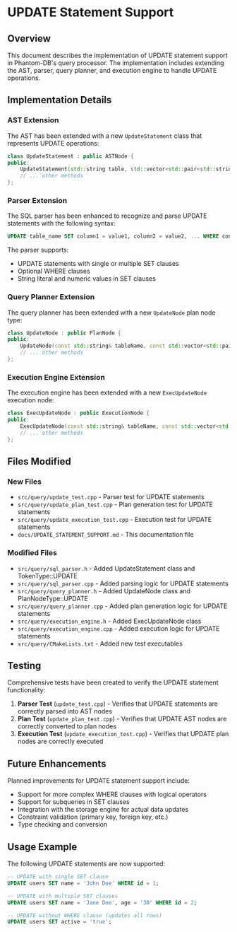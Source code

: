 # UPDATE Statement Support

## Overview

This document describes the implementation of UPDATE statement support in Phantom-DB's query processor. The implementation includes extending the AST, parser, query planner, and execution engine to handle UPDATE operations.

## Implementation Details

### AST Extension

The AST has been extended with a new `UpdateStatement` class that represents UPDATE operations:

```cpp
class UpdateStatement : public ASTNode {
public:
    UpdateStatement(std::string table, std::vector<std::pair<std::string, std::string>> setClauses, std::string whereClause);
    // ... other methods
};
```

### Parser Extension

The SQL parser has been enhanced to recognize and parse UPDATE statements with the following syntax:

```sql
UPDATE table_name SET column1 = value1, column2 = value2, ... WHERE condition;
```

The parser supports:
- UPDATE statements with single or multiple SET clauses
- Optional WHERE clauses
- String literal and numeric values in SET clauses

### Query Planner Extension

The query planner has been extended with a new `UpdateNode` plan node type:

```cpp
class UpdateNode : public PlanNode {
public:
    UpdateNode(const std::string& tableName, const std::vector<std::pair<std::string, std::string>>& setClauses, const std::string& whereClause);
    // ... other methods
};
```

### Execution Engine Extension

The execution engine has been extended with a new `ExecUpdateNode` execution node:

```cpp
class ExecUpdateNode : public ExecutionNode {
public:
    ExecUpdateNode(const std::string& tableName, const std::vector<std::pair<std::string, std::string>>& setClauses, const std::string& whereClause);
    // ... other methods
};
```

## Files Modified

### New Files
- `src/query/update_test.cpp` - Parser test for UPDATE statements
- `src/query/update_plan_test.cpp` - Plan generation test for UPDATE statements
- `src/query/update_execution_test.cpp` - Execution test for UPDATE statements
- `docs/UPDATE_STATEMENT_SUPPORT.md` - This documentation file

### Modified Files
- `src/query/sql_parser.h` - Added UpdateStatement class and TokenType::UPDATE
- `src/query/sql_parser.cpp` - Added parsing logic for UPDATE statements
- `src/query/query_planner.h` - Added UpdateNode class and PlanNodeType::UPDATE
- `src/query/query_planner.cpp` - Added plan generation logic for UPDATE statements
- `src/query/execution_engine.h` - Added ExecUpdateNode class
- `src/query/execution_engine.cpp` - Added execution logic for UPDATE statements
- `src/query/CMakeLists.txt` - Added new test executables

## Testing

Comprehensive tests have been created to verify the UPDATE statement functionality:

1. **Parser Test** (`update_test.cpp`) - Verifies that UPDATE statements are correctly parsed into AST nodes
2. **Plan Test** (`update_plan_test.cpp`) - Verifies that UPDATE AST nodes are correctly converted to plan nodes
3. **Execution Test** (`update_execution_test.cpp`) - Verifies that UPDATE plan nodes are correctly executed

## Future Enhancements

Planned improvements for UPDATE statement support include:
- Support for more complex WHERE clauses with logical operators
- Support for subqueries in SET clauses
- Integration with the storage engine for actual data updates
- Constraint validation (primary key, foreign key, etc.)
- Type checking and conversion

## Usage Example

The following UPDATE statements are now supported:

```sql
-- UPDATE with single SET clause
UPDATE users SET name = 'John Doe' WHERE id = 1;

-- UPDATE with multiple SET clauses
UPDATE users SET name = 'Jane Doe', age = '30' WHERE id = 2;

-- UPDATE without WHERE clause (updates all rows)
UPDATE users SET active = 'true';
```